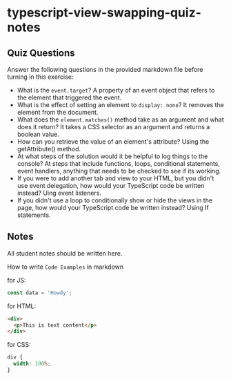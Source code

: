 # typescript-view-swapping-quiz-notes

## Quiz Questions

Answer the following questions in the provided markdown file before turning in this exercise:

- What is the `event.target`?
  A property of an event object that refers to the element that triggered the event.
- What is the effect of setting an element to `display: none`?
  It removes the element from the document.
- What does the `element.matches()` method take as an argument and what does it return?
  It takes a CSS selector as an argument and returns a boolean value.
- How can you retrieve the value of an element's attribute?
  Using the getAttribute() method.
- At what steps of the solution would it be helpful to log things to the console?
  At steps that include functions, loops, conditional statements, event handlers, anything that needs to be checked to see if its working.
- If you were to add another tab and view to your HTML, but you didn't use event delegation, how would your TypeScript code be written instead?
  Uing event listeners.
- If you didn't use a loop to conditionally show or hide the views in the page, how would your TypeScript code be written instead?
  Using If statements.

## Notes

All student notes should be written here.

How to write `Code Examples` in markdown

for JS:

```javascript
const data = 'Howdy';
```

for HTML:

```html
<div>
  <p>This is text content</p>
</div>
```

for CSS:

```css
div {
  width: 100%;
}
```
